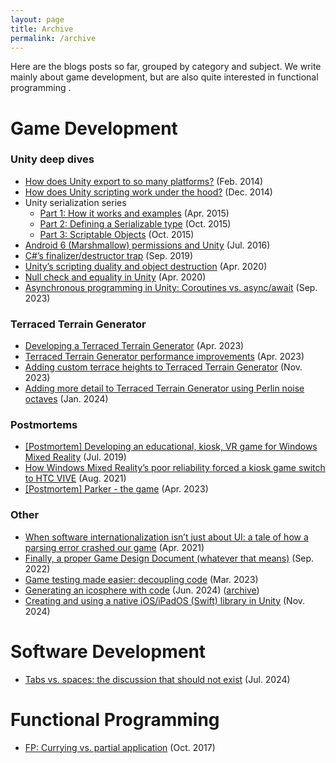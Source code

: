 ```yaml
---
layout: page
title: Archive
permalink: /archive
---
```


Here are the blogs posts so far, grouped by category and subject. We write mainly about game development, but are also quite interested in functional programming .

# Game Development
### Unity deep dives
- [How does Unity export to so many platforms?](/posts/how_does_unity_export) (Feb. 2014)
- [How does Unity scripting work under the hood?](/posts/unity_under_the_hood) (Dec. 2014)
- Unity serialization series
	- [Part 1: How it works and examples](/posts/unity_serialization_1) (Apr. 2015)
	- [Part 2: Defining a Serializable type](/posts/unity_serialization_2) (Oct. 2015)
	- [Part 3: Scriptable Objects](/posts/unity_serialization_3) (Oct. 2015)
- [Android 6 (Marshmallow) permissions and Unity](/posts/android_6_permissions) (Jul. 2016)
- [C#’s finalizer/destructor trap](/posts/finalizer_destructor_trap) (Sep. 2019)
- [Unity’s scripting duality and object destruction](/posts/unity_script_duality) (Apr. 2020)
- [Null check and equality in Unity](/posts/null_check_equality_unity) (Apr. 2020)
- [Asynchronous programming in Unity: Coroutines vs. async/await](/posts/coroutines_async_await) (Sep. 2023)

### Terraced Terrain Generator
- [Developing a Terraced Terrain Generator](/posts/ttg) (Apr. 2023)
- [Terraced Terrain Generator performance improvements](/posts/ttg_performance) (Apr. 2023)
- [Adding custom terrace heights to Terraced Terrain Generator](/posts/ttg_custom_heights) (Nov. 2023)
- [Adding more detail to Terraced Terrain Generator using Perlin noise octaves](/posts/ttg_octaves) (Jan. 2024)

### Postmortems
- [[Postmortem] Developing an educational, kiosk, VR game for Windows Mixed Reality](/posts/voedingscentrum_1) (Jul. 2019)
- [How Windows Mixed Reality’s poor reliability forced a kiosk game switch to HTC VIVE](/posts/voedingscentrum_2) (Aug. 2021)
- [[Postmortem] Parker - the game](/posts/parker_postmortem) (Apr. 2023)

### Other
- [When software internationalization isn’t just about UI: a tale of how a parsing error crashed our game](/posts/localization_crash) (Apr. 2021)
- [Finally, a proper Game Design Document (whatever that means)](/posts/finally_gdd) (Sep. 2022)
- [Game testing made easier: decoupling code](/posts/decoupling_code) (Mar. 2023)
- [Generating an icosphere with code](/posts/generating_icosphere_with_code) (Jun. 2024) ([archive](/archive/generating_icosphere_with_code_archive))
- [Creating and using a native iOS/iPadOS (Swift) library in Unity](/posts/native_ios_unity) (Nov. 2024)

# Software Development
- [Tabs vs. spaces: the discussion that should not exist](/posts/tabs_vs_spaces) (Jul. 2024)

# Functional Programming
- [FP: Currying vs. partial application](/posts/currying_vs_partial_application) (Oct. 2017)